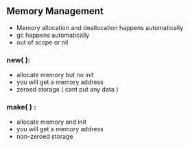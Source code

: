 ## Memory Management

* Memory allocation and deallocation happens automatically
* gc happens automatically 
* out of scope or nil 


### new( ):
* allocate memory but no init
* you will get a memory address 
* zeroed storage ( cant put any data ) 

### make( ) :
* allocate memory and init
* you will get a memory address
* non-zeroed storage

